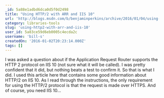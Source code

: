 ```yaml
---
_id: 5a88e1adbd6dca0d5f0d2498
title: "Using HTTP/2 with ARR and IIS 10"
url: 'http://blogs.msdn.com/b/benjaminperkins/archive/2016/01/04/using-http-2-with-arr-and-iis-10.aspx'
category: libraries-tools
slug: 'using-http2-with-arr-and-iis-10'
user_id: 5a83ce59d6eb0005c4ecda2c
username: 'bill-s'
createdOn: '2016-01-02T20:23:14.000Z'
tags: []
---
```


I was asked a question about if the Application Request Router supports the HTTP 2 protocol on IIS 10 (not sure what it will be called).  I was pretty confident that it did, but nothing beats a test to confirm it.  So that is what I did.  I used this article here that contains some good information about HTTP/2 on IIS 10.  As I read through the instructions, the only requirement for using the HTTP/2 protocol is that the request is made over HTTPS.  And of course, you need IIS 10…
